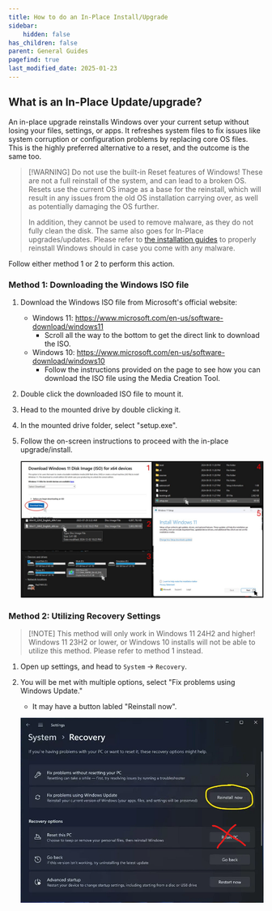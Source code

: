 ```yaml
---
title: How to do an In-Place Install/Upgrade
sidebar:
    hidden: false
has_children: false
parent: General Guides
pagefind: true
last_modified_date: 2025-01-23
---
```


## What is an In-Place Update/upgrade?

An in-place upgrade reinstalls Windows over your current setup without losing your files, settings, or apps. It refreshes system files to fix issues like system corruption or configuration problems by replacing core OS files. This is the highly preferred alternative to a reset, and the outcome is the same too.

> [!WARNING] Do not use the built-in Reset features of Windows!
> These are not a full reinstall of the system, and can lead to a broken OS. Resets use the current OS image as a base for the reinstall, which will result in any issues from the old OS installation carrying over, as well as potentially damaging the OS further.
>
> In addition, they cannot be used to remove malware, as they do not fully clean the disk. The same also goes for In-Place upgrades/updates. Please refer to [the installation guides](https://rtech.support/windows) to properly reinstall Windows should in case you come with any malware.

Follow either method 1 or 2 to perform this action.

### Method 1: Downloading the Windows ISO file
1. Download the Windows ISO file from Microsoft's official website:
    - Windows 11: https://www.microsoft.com/en-us/software-download/windows11
        - Scroll all the way to the bottom to get the direct link to download the ISO.
    - Windows 10: https://www.microsoft.com/en-us/software-download/windows10
        - Follow the instructions provided on the page to see how you can download the ISO file using the Media Creation Tool.
2. Double click the downloaded ISO file to mount it.
3. Head to the mounted drive by double clicking it.
4. In the mounted drive folder, select "setup.exe".
5. Follow the on-screen instructions to proceed with the in-place upgrade/install.

    ![method-1-steps.jpg](/src/assets/in-place-upgrade/method-1-steps.jpg)

### Method 2: Utilizing Recovery Settings

> [!NOTE] This method will only work in Windows 11 24H2 and higher!
> Windows 11 23H2 or lower, or Windows 10 installs will not be able to utilize this method. Please refer to method 1 instead.

1. Open up settings, and head to `System` -> `Recovery`.
2. You will be met with multiple options, select "Fix problems using Windows Update."
    - It may have a button labled "Reinstall now".

    ![method-2-steps.png](/src/assets/in-place-upgrade/method-2-steps.png)